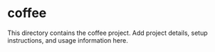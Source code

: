 # coffee

This directory contains the coffee project. Add project details, setup instructions, and usage information here. 
